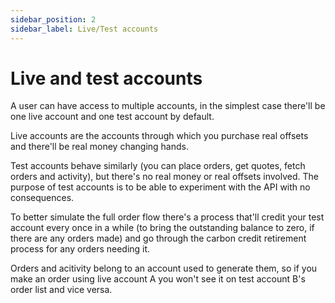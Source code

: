 ```yaml
---
sidebar_position: 2
sidebar_label: Live/Test accounts
---
```


# Live and test accounts

A user can have access to multiple accounts, in the simplest case there'll be one live account and one test account by default.

Live accounts are the accounts through which you purchase real offsets and there'll be real money changing hands.

Test accounts behave similarly (you can place orders, get quotes, fetch orders and activity),
but there's no real money or real offsets involved. The purpose of test accounts is to be able
to experiment with the API with no consequences.

To better simulate the full order flow there's a process that'll credit your test account every once in a while (to bring the outstanding balance to zero, if there are any orders made) and go through the carbon credit retirement process for any orders needing it.

Orders and acitivity belong to an account used to generate them, so if you make an order using live account A you won't see it on test account B's order list and vice versa.
